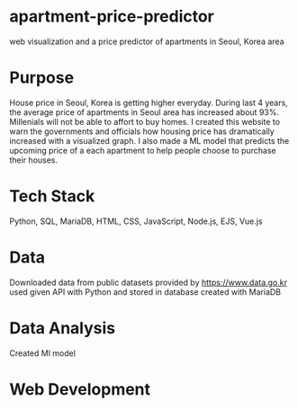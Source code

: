 # apartment-price-predictor
web visualization and a price predictor of apartments in Seoul, Korea area

# Purpose
House price in Seoul, Korea is getting higher everyday. During last 4 years, the average price of apartments in Seoul area has increased about 93%. Millenials will not be able to affort to buy homes.
I created this website to warn the governments and officials how housing price has dramatically increased with a visualized graph.
I also made a ML model that predicts the upcoming price of a each apartment to help people choose to purchase their houses.


# Tech Stack
Python, SQL, MariaDB, HTML, CSS, JavaScript, Node.js, EJS, Vue.js

# Data
Downloaded data from public datasets provided by https://www.data.go.kr
used given API with Python and stored in database created with MariaDB

# Data Analysis
Created Ml model 

# Web Development
